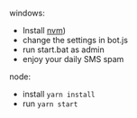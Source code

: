 windows:

- Install [nvm](/nvm-setup.zip))
- change the settings in bot.js
- run start.bat as admin
- enjoy your daily SMS spam

node:

- install `yarn install`
- run `yarn start`
